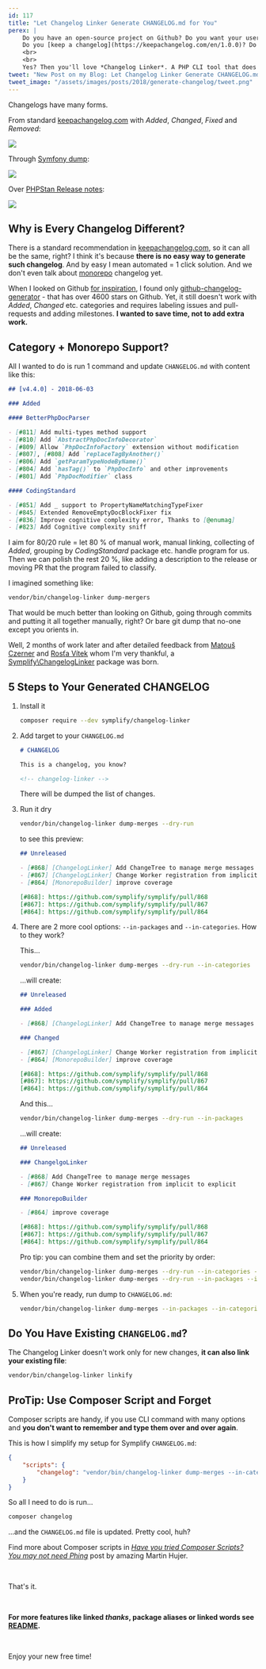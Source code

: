 ```yaml
---
id: 117
title: "Let Changelog Linker Generate CHANGELOG.md for You"
perex: |
    Do you have an open-source project on Github? Do you want your users to know about new features and changes without you writing posts about it?
    Do you [keep a changelog](https://keepachangelog.com/en/1.0.0)? Do you struggle with keeping it up-to-date and descriptive and with all the links to all merged pull-requests?
    <br>
    <br>
    Yes? Then you'll love *Changelog Linker*. A PHP CLI tool that does all this boring work for you.
tweet: "New Post on my Blog: Let Changelog Linker Generate CHANGELOG.md for You #github #keepachangelog #staylazy #markdown"
tweet_image: "/assets/images/posts/2018/generate-changelog/tweet.png"
---
```


Changelogs have many forms.

From standard [keepachangelog.com](https://keepachangelog.com/en/1.0.0) with *Added*, *Changed*, *Fixed* and *Removed*:

<img src="/assets/images/posts/2018/generate-changelog/keepachangelog.png" class="img-thumbnail">

Through [Symfony dump](https://raw.githubusercontent.com/symfony/symfony/master/CHANGELOG-4.1.md):

<img src="/assets/images/posts/2018/generate-changelog/symfony.png" class="img-thumbnail">

Over [PHPStan Release notes](https://github.com/phpstan/phpstan/releases/tag/0.10):

<img src="/assets/images/posts/2018/generate-changelog/phpstan.png" class="img-thumbnail">

## Why is Every Changelog Different?

There is a standard recommendation in [keepachangelog.com](https://keepachangelog.com/en/1.0.0), so it can all be the same, right?
I think it's because **there is no easy way to generate such changelog**. And by easy I mean automated = 1 click solution. And we don't even talk about [monorepo](/clusters/#monorepo-from-zero-to-hero) changelog yet.

When I looked on Github [for inspiration](https://github.com/symplify/symplify/issues/841), I found only [github-changelog-generator](https://github.com/github-changelog-generator/github-changelog-generator) - that has over 4600 stars on Github. Yet, it still doesn't work with *Added*, *Changed* etc. categories and requires labeling issues and pull-requests and adding milestones. **I wanted to save time, not to add extra work.**

## Category + Monorepo Support?

All I wanted to do is run 1 command and update `CHANGELOG.md` with content like this:

```markdown
## [v4.4.0] - 2018-06-03

### Added

#### BetterPhpDocParser

- [#811] Add multi-types method support
- [#810] Add `AbstractPhpDocInfoDecorator`
- [#809] Allow `PhpDocInfoFactory` extension without modification
- [#807], [#808] Add `replaceTagByAnother()`
- [#806] Add `getParamTypeNodeByName()`
- [#804] Add `hasTag()` to `PhpDocInfo` and other improvements
- [#801] Add `PhpDocModifier` class

#### CodingStandard

- [#851] Add _ support to PropertyNameMatchingTypeFixer
- [#845] Extended RemoveEmptyDocBlockFixer fix
- [#836] Improve cognitive complexity error, Thanks to [@enumag]
- [#823] Add Cognitive complexity sniff
```

I aim for 80/20 rule = let 80 % of manual work, manual linking, collecting of *Added*, grouping by *CodingStandard* package etc. handle program for us. Then we can polish the rest 20 %, like adding a description to the release or moving PR that the program failed to classify.

I imagined something like:

```bash
vendor/bin/changelog-linker dump-mergers
```

That would be much better than looking on Github, going through commits and putting it all together manually, right? Or bare git dump that no-one except you orients in.

Well, 2 months of work later and after detailed feedback from [Matouš Czerner](https://github.com/MattCzerner) and [Rosťa Vítek](https://github.com/vitek-rostislav) whom I'm very thankful, a [Symplify\ChangelogLinker](https://github.com/symplify/changeloglinker) package was born.

## 5 Steps to Your Generated CHANGELOG

1. Install it

    ```bash
    composer require --dev symplify/changelog-linker
    ```

2. Add target to your `CHANGELOG.md`

    ```markdown
    # CHANGELOG

    This is a changelog, you know?

    <!-- changelog-linker -->
    ```

    There will be dumped the list of changes.

3. Run it dry

    ```bash
    vendor/bin/changelog-linker dump-merges --dry-run
    ```

    to see this preview:

    ```markdown
    ## Unreleased

    - [#868] [ChangelogLinker] Add ChangeTree to manage merge messages
    - [#867] [ChangelogLinker] Change Worker registration from implicit to explicit
    - [#864] [MonorepoBuilder] improve coverage

    [#868]: https://github.com/symplify/symplify/pull/868
    [#867]: https://github.com/symplify/symplify/pull/867
    [#864]: https://github.com/symplify/symplify/pull/864
    ```

4.  There are 2 more cool options: `--in-packages` and `--in-categories`. How to they work?

    This...

    ```bash
    vendor/bin/changelog-linker dump-merges --dry-run --in-categories
    ```

    ...will create:

    ```markdown
    ## Unreleased

    ### Added

    - [#868] [ChangelogLinker] Add ChangeTree to manage merge messages

    ### Changed

    - [#867] [ChangelogLinker] Change Worker registration from implicit to explicit
    - [#864] [MonorepoBuilder] improve coverage

    [#868]: https://github.com/symplify/symplify/pull/868
    [#867]: https://github.com/symplify/symplify/pull/867
    [#864]: https://github.com/symplify/symplify/pull/864
    ```

    And this...

    ```bash
    vendor/bin/changelog-linker dump-merges --dry-run --in-packages
    ```

    ...will create:

    ```markdown
    ## Unreleased

    ### ChangelgoLinker

    - [#868] Add ChangeTree to manage merge messages
    - [#867] Change Worker registration from implicit to explicit

    ### MonorepoBuilder

    - [#864] improve coverage

    [#868]: https://github.com/symplify/symplify/pull/868
    [#867]: https://github.com/symplify/symplify/pull/867
    [#864]: https://github.com/symplify/symplify/pull/864
    ```

    Pro tip: you can combine them and set the priority by order:

    ```bash
    vendor/bin/changelog-linker dump-merges --dry-run --in-categories --in-packages
    vendor/bin/changelog-linker dump-merges --dry-run --in-packages --in-categories
    ```

5. When you're ready, run dump to `CHANGELOG.md`:

    ```bash
    vendor/bin/changelog-linker dump-merges --in-packages --in-categories
    ```

## Do You Have Existing `CHANGELOG.md`?

The Changelog Linker doesn't work only for new changes, **it can also link your existing file**:

```bash
vendor/bin/changelog-linker linkify
```

## ProTip: Use Composer Script and Forget

Composer scripts are handy, if you use CLI command with many options and **you don't want to remember and type them over and over again**.

This is how I simplify my setup for Symplify `CHANGELOG.md`:

```json
{
    "scripts": {
        "changelog": "vendor/bin/changelog-linker dump-merges --in-categories --in-packages"
    }
}
```

So all I need to do is run...

```bash
composer changelog
```

...and the `CHANGELOG.md` file is updated. Pretty cool, huh?

Find more about Composer scripts in *[Have you tried Composer Scripts? You may not need Phing](https://blog.martinhujer.cz/have-you-tried-composer-scripts)* post by amazing Martin Hujer.

<br>

That's it.

<br>

**For more features like linked *thanks*, package aliases or linked words see [README](https://github.com/symplify/changeloglinker).**

<br>

Enjoy your new free time!
